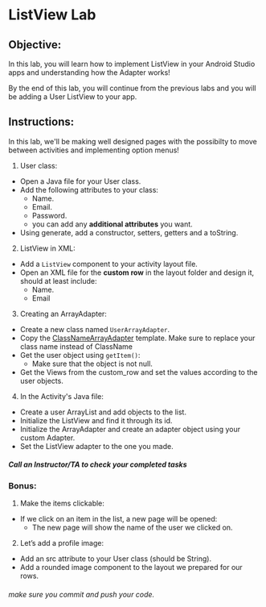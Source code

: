 # ListView Lab

## Objective: 
In this lab, you will learn how to implement ListView in your Android Studio apps and understanding how the Adapter works!  

By the end of this lab, you will continue from the previous labs and you will be adding a User ListView to your app.  

## Instructions:

In this lab, we'll be making well designed pages with the possibilty to move between activities and implementing option menus!  

1. User class:
  - Open a Java file for your User class.
  - Add the following attributes to your class:
    - Name.
    - Email.
    - Password.
    - you can add any **additional attributes** you want.
  - Using generate, add a constructor, setters, getters and a toString.

2. ListView in XML:
  - Add a `ListView` component to your activity layout file.
  - Open an XML file for the **custom row** in the layout folder and design it, should at least include:
    - Name.
    - Email

3. Creating an ArrayAdapter: 
  - Create a new class named `UserArrayAdapter`.
  - Copy the [ClassNameArrayAdapter](https://docs.google.com/document/d/148VUAErpZurx5NGTrQZ2Vxm_GZXy7Mt39oZ5b2plvAo/edit) template. Make sure to replace your class name instead of ClassName
  - Get the user object using `getItem()`:
    - Make sure that the object is not null.
  - Get the Views from the custom_row and set the values according to the user objects.

4. In the Activity's Java file:
  - Create a user ArrayList and add objects to the list.
  - Initialize the ListView and find it through its id.
  - Initialize the ArrayAdapter and create an adapter object using your custom Adapter.
  - Set the ListView adapter to the one you made.


##### Call an Instructor/TA to check your completed tasks

### Bonus:

1. Make the items clickable:
  - If we click on an item in the list, a new page will be opened:
    - The new page will show the name of the user we clicked on. 
    
2. Let’s add a profile image:
  - Add an src attribute to your User class (should be String). 
  - Add a rounded image component to the layout we prepared for our rows. 

 
###### make sure you commit and push your code.
